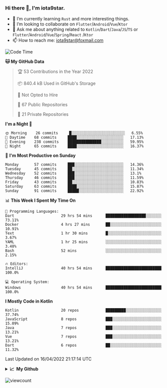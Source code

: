 ### Hi there 👋, I'm iota9star.

- 🌱 I’m currently learning `Rust` and more interesting things.
- 👯 I’m looking to collaborate on `Flutter`/`Android`/`Vue`/`Ktor`
- 💬 Ask me about anything related to `Kotlin`/`Dart`/`Java`/`JS`/`TS` or `Flutter`/`Android`/`Vue`/`Spring`/`React`
  /`Ktor`
- 📫 How to reach me: [iota9star@foxmail.com](iota9star@foxmail.com)



<!--START_SECTION:waka-->
![Code Time](http://img.shields.io/badge/Code%20Time-2%2C747%20hrs%2031%20mins-blue)

**🐱 My GitHub Data** 

> 🏆 53 Contributions in the Year 2022
 > 
> 📦 840.4 kB Used in GitHub's Storage 
 > 
> 🚫 Not Opted to Hire
 > 
> 📜 67 Public Repositories 
 > 
> 🔑 21 Private Repositories  
 > 
**I'm a Night 🦉** 

```text
🌞 Morning    26 commits     █░░░░░░░░░░░░░░░░░░░░░░░░   6.55% 
🌆 Daytime    68 commits     ████░░░░░░░░░░░░░░░░░░░░░   17.13% 
🌃 Evening    238 commits    ███████████████░░░░░░░░░░   59.95% 
🌙 Night      65 commits     ████░░░░░░░░░░░░░░░░░░░░░   16.37%

```
📅 **I'm Most Productive on Sunday** 

```text
Monday       57 commits     ███░░░░░░░░░░░░░░░░░░░░░░   14.36% 
Tuesday      45 commits     ██░░░░░░░░░░░░░░░░░░░░░░░   11.34% 
Wednesday    52 commits     ███░░░░░░░░░░░░░░░░░░░░░░   13.1% 
Thursday     46 commits     ███░░░░░░░░░░░░░░░░░░░░░░   11.59% 
Friday       43 commits     ██░░░░░░░░░░░░░░░░░░░░░░░   10.83% 
Saturday     63 commits     ████░░░░░░░░░░░░░░░░░░░░░   15.87% 
Sunday       91 commits     █████░░░░░░░░░░░░░░░░░░░░   22.92%

```


📊 **This Week I Spent My Time On** 

```text
💬 Programming Languages: 
Dart                     29 hrs 54 mins      ██████████████████░░░░░░░   73.11% 
Docker                   4 hrs 27 mins       ██░░░░░░░░░░░░░░░░░░░░░░░   10.91% 
Text                     1 hr 30 mins        █░░░░░░░░░░░░░░░░░░░░░░░░   3.67% 
YAML                     1 hr 25 mins        ░░░░░░░░░░░░░░░░░░░░░░░░░   3.48% 
Bash                     52 mins             ░░░░░░░░░░░░░░░░░░░░░░░░░   2.15%

🔥 Editors: 
IntelliJ                 40 hrs 54 mins      █████████████████████████   100.0%

💻 Operating System: 
Windows                  40 hrs 54 mins      █████████████████████████   100.0%

```

**I Mostly Code in Kotlin** 

```text
Kotlin                   20 repos            █████████░░░░░░░░░░░░░░░░   37.74% 
JavaScript               8 repos             ███░░░░░░░░░░░░░░░░░░░░░░   15.09% 
Java                     7 repos             ███░░░░░░░░░░░░░░░░░░░░░░   13.21% 
Vue                      7 repos             ███░░░░░░░░░░░░░░░░░░░░░░   13.21% 
Dart                     6 repos             ██░░░░░░░░░░░░░░░░░░░░░░░   11.32%

```



 Last Updated on 16/04/2022 21:17:14 UTC
<!--END_SECTION:waka-->

<details>
  <summary><b>📈&nbsp;&nbsp;My Github</b></summary>
  <br>
  <img src='https://github-profile-trophy.vercel.app/?username=iota9star'>
  <img src='https://bad-apple-github-readme.vercel.app/api?show_bg=1&username=iota9star&hide_title=true'>
  <img src='http://cr-skills-chart-widget.azurewebsites.net/api/api?username=iota9star'>
</details>


![viewcount](https://count.getloli.com/get/@iota9star?theme=rule34)
